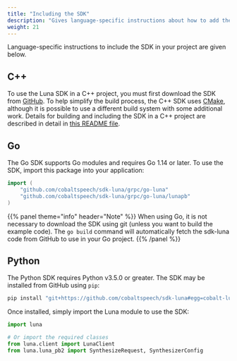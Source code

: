 ```yaml
---
title: "Including the SDK"
description: "Gives language-specific instructions about how to add the SDK to your project."
weight: 21
---
```


Language-specific instructions to include the SDK in your project
are given below.


## C++

To use the Luna SDK in a C++ project, you must first download the SDK from
[GitHub](https://github.com/cobaltspeech/sdk-luna).
To help simplify the build process, the C++ SDK uses
[CMake](http://www.cmake.org), although it is possible to use a different
build system with some additional work. Details for building and including
the SDK in a C++ project are described in detail in
[this README file](https://github.com/cobaltspeech/sdk-luna/blob/master/grpc/cpp-luna/README.md).


## Go
The Go SDK supports Go modules and requires Go 1.14 or later. To use the
SDK, import this package into your application:

``` go
import (
	"github.com/cobaltspeech/sdk-luna/grpc/go-luna"
	"github.com/cobaltspeech/sdk-luna/grpc/go-luna/lunapb"
)
```

{{% panel theme="info" header="Note" %}}
When using Go, it is not necessary to download the SDK using git
(unless you want to build the example code).
The `go build` command will automatically fetch the sdk-luna code
from GitHub to use in your Go project.
{{% /panel %}}


## Python
The Python SDK requires Python v3.5.0 or greater. The SDK may be installed
from GitHub using `pip`:

```bash
pip install "git+https://github.com/cobaltspeech/sdk-luna#egg=cobalt-luna&subdirectory=grpc/py-luna"
```

Once installed, simply import the Luna module to use the SDK:

```python
import luna

# Or import the required classes
from luna.client import LunaClient
from luna.luna_pb2 import SynthesizeRequest, SynthesizerConfig
```
